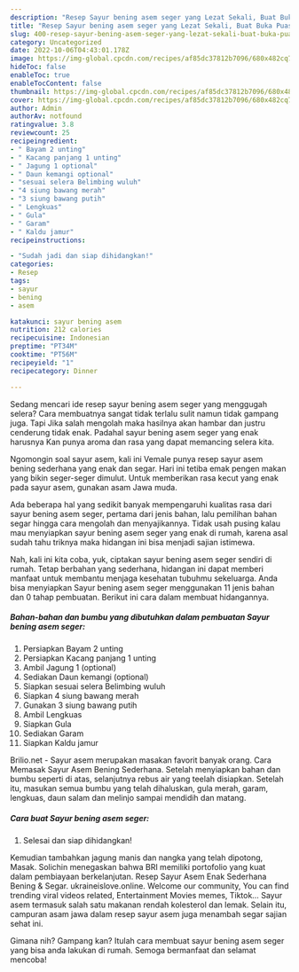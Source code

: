 ```yaml
---
description: "Resep Sayur bening asem seger yang Lezat Sekali, Buat Buka Puasa Menggugah Selera"
title: "Resep Sayur bening asem seger yang Lezat Sekali, Buat Buka Puasa Menggugah Selera"
slug: 400-resep-sayur-bening-asem-seger-yang-lezat-sekali-buat-buka-puasa-menggugah-selera
category: Uncategorized
date: 2022-10-06T04:43:01.178Z
image: https://img-global.cpcdn.com/recipes/af85dc37812b7096/680x482cq70/sayur-bening-asem-seger-foto-resep-utama.jpg
hideToc: false
enableToc: true
enableTocContent: false
thumbnail: https://img-global.cpcdn.com/recipes/af85dc37812b7096/680x482cq70/sayur-bening-asem-seger-foto-resep-utama.jpg
cover: https://img-global.cpcdn.com/recipes/af85dc37812b7096/680x482cq70/sayur-bening-asem-seger-foto-resep-utama.jpg
author: Admin
authorAv: notfound
ratingvalue: 3.8
reviewcount: 25
recipeingredient:
- " Bayam 2 unting"
- " Kacang panjang 1 unting"
- " Jagung 1 optional"
- " Daun kemangi optional"
- "sesuai selera Belimbing wuluh"
- "4 siung bawang merah"
- "3 siung bawang putih"
- " Lengkuas"
- " Gula"
- " Garam"
- " Kaldu jamur"
recipeinstructions:

- "Sudah jadi dan siap dihidangkan!"
categories:
- Resep
tags:
- sayur
- bening
- asem

katakunci: sayur bening asem 
nutrition: 212 calories
recipecuisine: Indonesian
preptime: "PT34M"
cooktime: "PT56M"
recipeyield: "1"
recipecategory: Dinner

---
```



Sedang mencari ide resep sayur bening asem seger yang menggugah selera? Cara membuatnya sangat tidak terlalu sulit namun tidak gampang juga. Tapi Jika salah mengolah maka hasilnya akan hambar dan justru cenderung tidak enak. Padahal sayur bening asem seger yang enak harusnya Kan punya aroma dan rasa yang dapat memancing selera kita.


Ngomongin soal sayur asem, kali ini Vemale punya resep sayur asem bening sederhana yang enak dan segar. Hari ini tetiba emak pengen makan yang bikin seger-seger dimulut. Untuk memberikan rasa kecut yang enak pada sayur asem, gunakan asam Jawa muda.

Ada beberapa hal yang sedikit banyak mempengaruhi kualitas rasa dari sayur bening asem seger, pertama dari jenis bahan, lalu pemilihan bahan segar hingga cara mengolah dan menyajikannya. Tidak usah pusing kalau mau menyiapkan sayur bening asem seger yang enak di rumah, karena asal sudah tahu triknya maka hidangan ini bisa menjadi sajian istimewa.


Nah, kali ini kita coba, yuk, ciptakan sayur bening asem seger sendiri di rumah. Tetap berbahan yang sederhana, hidangan ini dapat memberi manfaat untuk membantu menjaga kesehatan tubuhmu sekeluarga. Anda bisa menyiapkan Sayur bening asem seger menggunakan 11 jenis bahan dan 0 tahap pembuatan. Berikut ini cara dalam membuat hidangannya.

<!--inarticleads1-->

##### Bahan-bahan dan bumbu yang dibutuhkan dalam pembuatan Sayur bening asem seger:

1. Persiapkan  Bayam 2 unting
1. Persiapkan  Kacang panjang 1 unting
1. Ambil  Jagung 1 (optional)
1. Sediakan  Daun kemangi (optional)
1. Siapkan sesuai selera Belimbing wuluh
1. Siapkan 4 siung bawang merah
1. Gunakan 3 siung bawang putih
1. Ambil  Lengkuas
1. Siapkan  Gula
1. Sediakan  Garam
1. Siapkan  Kaldu jamur


Brilio.net - Sayur asem merupakan masakan favorit banyak orang. Cara Memasak Sayur Asem Bening Sederhana. Setelah menyiapkan bahan dan bumbu seperti di atas, selanjutnya rebus air yang teelah disiapkan. Setelah itu, masukan semua bumbu yang telah dihaluskan, gula merah, garam, lengkuas, daun salam dan melinjo sampai mendidih dan matang. 

<!--inarticleads2-->

##### Cara buat Sayur bening asem seger:


1. Selesai dan siap dihidangkan!

Kemudian tambahkan jagung manis dan nangka yang telah dipotong, Masak. Solichin menegaskan bahwa BRI memiliki portofolio yang kuat dalam pembiayaan berkelanjutan. Resep Sayur Asem Enak Sederhana Bening &amp; Segar. ukraineislove.online. Welcome our community, You can find trending viral videos related, Entertainment Movies memes, Tiktok… Sayur asem termasuk salah satu makanan rendah kolesterol dan lemak. Selain itu, campuran asam jawa dalam resep sayur asem juga menambah segar sajian sehat ini. 

Gimana nih? Gampang kan? Itulah cara membuat sayur bening asem seger yang bisa anda lakukan di rumah. Semoga bermanfaat dan selamat mencoba!

